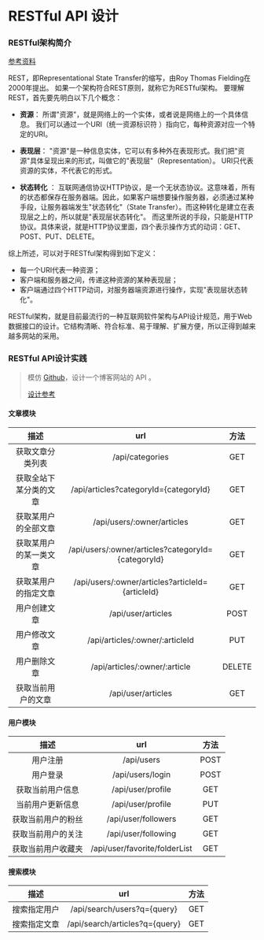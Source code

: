 # RESTful API  设计

### RESTful架构简介

[参考资料]( http://www.ruanyifeng.com/blog/2011/09/restful.html )

REST，即Representational State Transfer的缩写，由Roy Thomas Fielding在2000年提出。 如果一个架构符合REST原则，就称它为RESTful架构。 要理解REST，首先要先明白以下几个概念：

+ **资源**： 所谓"资源"，就是网络上的一个实体，或者说是网络上的一个具体信息。 我们可以通过一个URI（统一资源标识符 ）指向它，每种资源对应一个特定的URI。 
+ **表现层**： "资源"是一种信息实体，它可以有多种外在表现形式。我们把"资源"具体呈现出来的形式，叫做它的"表现层"（Representation）。 URI只代表资源的实体，不代表它的形式。 

+ **状态转化** ： 互联网通信协议HTTP协议，是一个无状态协议。这意味着，所有的状态都保存在服务器端。因此，如果客户端想要操作服务器，必须通过某种手段，让服务器端发生"状态转化"（State Transfer）。而这种转化是建立在表现层之上的，所以就是"表现层状态转化"。 而这里所说的手段，只能是HTTP协议。具体来说，就是HTTP协议里面，四个表示操作方式的动词：GET、POST、PUT、DELETE。 

综上所述，可以对于RESTful架构得到如下定义：

+ 每一个URI代表一种资源；
+ 客户端和服务器之间，传递这种资源的某种表现层；
+ 客户端通过四个HTTP动词，对服务器端资源进行操作，实现"表现层状态转化"。

RESTful架构，就是目前最流行的一种互联网软件架构与API设计规范，用于Web数据接口的设计。它结构清晰、符合标准、易于理解、扩展方便，所以正得到越来越多网站的采用。 

### RESTful API设计实践

> 模仿 [Github]( https://developer.github.com/v3/ )，设计一个博客网站的 API 。
>
> [设计参考]( http://www.ruanyifeng.com/blog/2018/10/restful-api-best-practices.html )

#### 文章模块

|          描述          |                        url                         |  方法  |
| :--------------------: | :------------------------------------------------: | :----: |
|    获取文章分类列表    |                  /api/categories                   |  GET   |
| 获取全站下某分类的文章 |       /api/articles?categoryId={categoryId}        |  GET   |
|  获取某用户的全部文章  |             /api/users/:owner/articles             |  GET   |
| 获取某用户的某一类文章 | /api/users/:owner/articles?categoryId={categoryId} |  GET   |
|  获取某用户的指定文章  |  /api/users/:owner/articles?articleId={articleId}  |  GET   |
|      用户创建文章      |                 /api/user/articles                 |  POST  |
|      用户修改文章      |          /api/articles/:owner/:articleId           |  PUT   |
|      用户删除文章      |           /api/articles/:owner/:article            | DELETE |
|   获取当前用户的文章   |                 /api/user/articles                 |  GET   |

#### 用户模块

|        描述        |              url              | 方法 |
| :----------------: | :---------------------------: | :--: |
|      用户注册      |          /api/users           | POST |
|      用户登录      |       /api/users/login        | POST |
|  获取当前用户信息  |       /api/user/profile       | GET  |
|  当前用户更新信息  |       /api/user/profile       | PUT  |
| 获取当前用户的粉丝 |      /api/user/followers      | GET  |
| 获取当前用户的关注 |      /api/user/following      | GET  |
| 获取当前用户收藏夹 | /api/user/favorite/folderList | GET  |

#### 搜索模块

|     描述     |              url               | 方法 |
| :----------: | :----------------------------: | :--: |
| 搜索指定用户 |  /api/search/users?q={query}   | GET  |
| 搜索指定文章 | /api/search/articles?q={query} | GET  |

